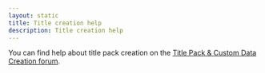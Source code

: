 ```yaml
---
layout: static
title: Title creation help 
description: Title creation help 
---
```


You can find help about title pack creation on the [Title Pack & Custom Data Creation forum](http://forum.maniaplanet.com/viewforum.php?f=321).